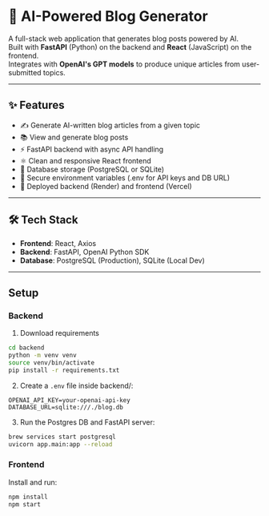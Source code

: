 # 📘 AI-Powered Blog Generator

A full-stack web application that generates blog posts powered by AI.  
Built with **FastAPI** (Python) on the backend and **React** (JavaScript) on the frontend.  
Integrates with **OpenAI's GPT models** to produce unique articles from user-submitted topics.

---

## ✨ Features

- ✍️ Generate AI-written blog articles from a given topic
- 📚 View and generate blog posts
- ⚡ FastAPI backend with async API handling
- ⚛️ Clean and responsive React frontend
- 💾 Database storage (PostgreSQL or SQLite)
- 🔐 Secure environment variables (.env for API keys and DB URL)
- 🚀 Deployed backend (Render) and frontend (Vercel)

---

## 🛠️ Tech Stack

- **Frontend**: React, Axios
- **Backend**: FastAPI, OpenAI Python SDK
- **Database**: PostgreSQL (Production), SQLite (Local Dev)

---

## Setup

### Backend
1. Download requirements
```bash
cd backend
python -m venv venv
source venv/bin/activate
pip install -r requirements.txt
```

2. Create a `.env` file inside backend/:
```
OPENAI_API_KEY=your-openai-api-key
DATABASE_URL=sqlite:///./blog.db
```

3. Run the Postgres DB and FastAPI server:
```bash
brew services start postgresql
uvicorn app.main:app --reload
```

### Frontend
Install and run:
```bash
npm install
npm start
```
